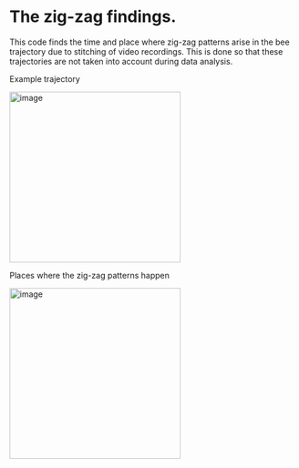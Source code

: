 # The zig-zag findings.
This code finds the time and place where zig-zag patterns arise in the bee trajectory due to stitching of video recordings. 
This is done so that these trajectories are not taken into account during data analysis.


Example trajectory

<img width="300" alt="image" src="https://github.com/Flutura00/Bee-project/assets/107845798/9cb4225e-d7f4-4de4-b058-7ebbc572800f">


Places where the zig-zag patterns happen

<img width="300" alt="image" src="https://github.com/Flutura00/Bee-project/assets/107845798/0f148d20-e108-4403-a9d8-7e27373e6cf1">
